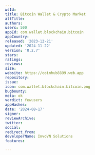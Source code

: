 ```yaml
---
wsId: 
title: Bitcoin Wallet & Crypto Market
altTitle: 
authors: 
users: 500
appId: com.wallet.blockchain.bitcoin
appCountry: 
released: '2023-12-21'
updated: '2024-11-22'
version: '0.2.7'
stars: 
ratings: 
reviews: 
size: 
website: https://coinhub8899.web.app
repository: 
issue: 
icon: com.wallet.blockchain.bitcoin.png
bugbounty: 
meta: ok
verdict: fewusers
appHashes: 
date: '2024-08-17'
signer: 
reviewArchive: 
twitter: 
social: 
redirect_from: 
developerName: InvoVN Solutions
features: 

---
```


